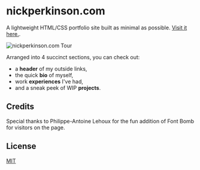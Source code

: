 # nickperkinson.com

A lightweight HTML/CSS portfolio site built as minimal as possible. [Visit it here.](https://nickperkinson.com).

![nickperkinson.com Tour](tour.gif)

Arranged into 4 succinct sections, you can check out:
- a **header** of my outside links,
- the quick **bio** of myself,
- work **experiences** I've had,
- and a sneak peek of WIP **projects**.


## Credits
Special thanks to Philippe-Antoine Lehoux for the fun addition of Font Bomb for visitors on the page.

## License
[MIT](https://choosealicense.com/licenses/mit/)